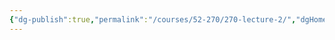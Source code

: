 ```yaml
---
{"dg-publish":true,"permalink":"/courses/52-270/270-lecture-2/","dgHomeLink":true,"dgPassFrontmatter":false,"dgShowBacklinks":false,"dgShowLocalGraph":false,"dgShowInlineTitle":false}
---
```



